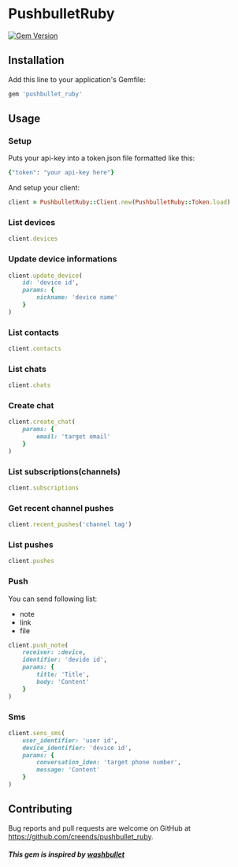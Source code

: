 # PushbulletRuby
[![Gem Version](https://badge.fury.io/rb/pushbullet_ruby.svg)](https://badge.fury.io/rb/pushbullet_ruby)
## Installation
Add this line to your application's Gemfile:
```ruby
gem 'pushbullet_ruby'
```
## Usage
### Setup
Puts your api-key into a token.json file formatted like this:
```ruby
{"token": "your api-key here"}
```
And setup your client:
```ruby
client = PushbulletRuby::Client.new(PushbulletRuby::Token.load)
```
### List devices
```ruby
client.devices
```
### Update device informations
```ruby
client.update_device(
    id: 'device id',
    params: {
        nickname: 'device name'
    }
)
```
### List contacts
```ruby
client.contacts
```
### List chats
```ruby
client.chats
```
### Create chat
```ruby
client.create_chat(
    params: {
        email: 'target email'
    }
)
```
### List subscriptions(channels)
```ruby
client.subscriptions
```
### Get recent channel pushes
```ruby
client.recent_pushes('channel tag')
```
### List pushes
```ruby
client.pushes
```
### Push
You can send following list:

- note
- link
- file
```ruby
client.push_note(
    receiver: :device,
    identifier: 'devide id',
    params: {
        title: 'Title',
        body: 'Content'
    }
)
```
### Sms
```ruby
client.sens_sms(
    user_identifier: 'user id',
    device_identifier: 'device id',
    params: {
        conversation_iden: 'target phone number',
        message: 'Content'
    }
)
```
## Contributing
Bug reports and pull requests are welcome on GitHub at https://github.com/creends/pushbullet_ruby.
##### This gem is inspired by [washbullet](https://github.com/hrysd/washbullet)



